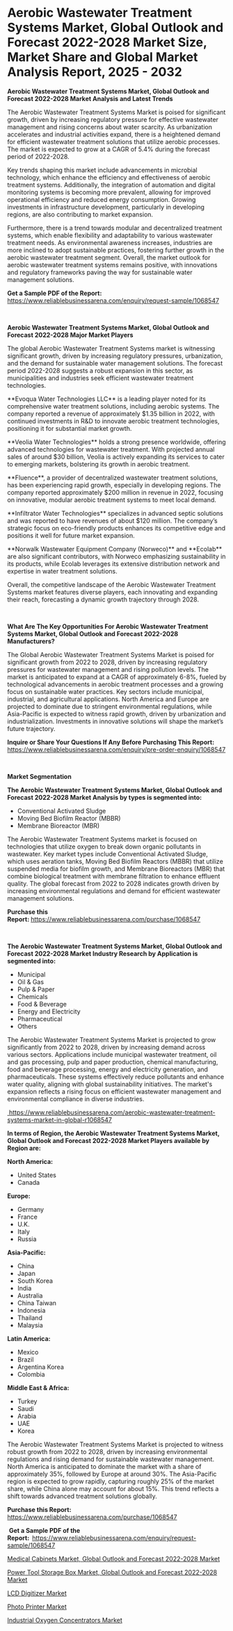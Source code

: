 <p><h1>Aerobic Wastewater Treatment Systems Market, Global Outlook and Forecast 2022-2028 Market Size, Market Share and Global Market Analysis Report, 2025 - 2032</h1></p><p><strong>Aerobic Wastewater Treatment Systems Market, Global Outlook and Forecast 2022-2028 Market Analysis and Latest Trends</strong></p>
<p><p>The Aerobic Wastewater Treatment Systems Market is poised for significant growth, driven by increasing regulatory pressure for effective wastewater management and rising concerns about water scarcity. As urbanization accelerates and industrial activities expand, there is a heightened demand for efficient wastewater treatment solutions that utilize aerobic processes. The market is expected to grow at a CAGR of 5.4% during the forecast period of 2022-2028. </p><p>Key trends shaping this market include advancements in microbial technology, which enhance the efficiency and effectiveness of aerobic treatment systems. Additionally, the integration of automation and digital monitoring systems is becoming more prevalent, allowing for improved operational efficiency and reduced energy consumption. Growing investments in infrastructure development, particularly in developing regions, are also contributing to market expansion. </p><p>Furthermore, there is a trend towards modular and decentralized treatment systems, which enable flexibility and adaptability to various wastewater treatment needs. As environmental awareness increases, industries are more inclined to adopt sustainable practices, fostering further growth in the aerobic wastewater treatment segment. Overall, the market outlook for aerobic wastewater treatment systems remains positive, with innovations and regulatory frameworks paving the way for sustainable water management solutions.</p></p>
<p><strong>Get a Sample PDF of the Report:&nbsp;</strong> <a href="https://www.reliablebusinessarena.com/enquiry/request-sample/1068547?utm_campaign=2217&utm_medium=2&utm_source=Github&utm_content=ia&utm_term=21032025&utm_id=aerobic-wastewater-treatment-systems-market-global-outlook-and-forecast-2022-2028">https://www.reliablebusinessarena.com/enquiry/request-sample/1068547</a></p>
<p>&nbsp;</p>
<p><strong>Aerobic Wastewater Treatment Systems Market, Global Outlook and Forecast 2022-2028 Major Market Players</strong></p>
<p><p>The global Aerobic Wastewater Treatment Systems market is witnessing significant growth, driven by increasing regulatory pressures, urbanization, and the demand for sustainable water management solutions. The forecast period 2022-2028 suggests a robust expansion in this sector, as municipalities and industries seek efficient wastewater treatment technologies.</p><p>**Evoqua Water Technologies LLC** is a leading player noted for its comprehensive water treatment solutions, including aerobic systems. The company reported a revenue of approximately $1.35 billion in 2022, with continued investments in R&D to innovate aerobic treatment technologies, positioning it for substantial market growth.</p><p>**Veolia Water Technologies** holds a strong presence worldwide, offering advanced technologies for wastewater treatment. With projected annual sales of around $30 billion, Veolia is actively expanding its services to cater to emerging markets, bolstering its growth in aerobic treatment.</p><p>**Fluence**, a provider of decentralized wastewater treatment solutions, has been experiencing rapid growth, especially in developing regions. The company reported approximately $200 million in revenue in 2022, focusing on innovative, modular aerobic treatment systems to meet local demand.</p><p>**Infiltrator Water Technologies** specializes in advanced septic solutions and was reported to have revenues of about $120 million. The company’s strategic focus on eco-friendly products enhances its competitive edge and positions it well for future market expansion.</p><p>**Norwalk Wastewater Equipment Company (Norweco)** and **Ecolab** are also significant contributors, with Norweco emphasizing sustainability in its products, while Ecolab leverages its extensive distribution network and expertise in water treatment solutions.</p><p>Overall, the competitive landscape of the Aerobic Wastewater Treatment Systems market features diverse players, each innovating and expanding their reach, forecasting a dynamic growth trajectory through 2028.</p></p>
<p>&nbsp;</p>
<p><strong>What Are The Key Opportunities For Aerobic Wastewater Treatment Systems Market, Global Outlook and Forecast 2022-2028 Manufacturers?</strong></p>
<p><p>The Global Aerobic Wastewater Treatment Systems Market is poised for significant growth from 2022 to 2028, driven by increasing regulatory pressures for wastewater management and rising pollution levels. The market is anticipated to expand at a CAGR of approximately 6-8%, fueled by technological advancements in aerobic treatment processes and a growing focus on sustainable water practices. Key sectors include municipal, industrial, and agricultural applications. North America and Europe are projected to dominate due to stringent environmental regulations, while Asia-Pacific is expected to witness rapid growth, driven by urbanization and industrialization. Investments in innovative solutions will shape the market’s future trajectory.</p></p>
<p><strong>Inquire or Share Your Questions If Any Before Purchasing This Report:</strong> <a href="https://www.reliablebusinessarena.com/enquiry/pre-order-enquiry/1068547?utm_campaign=2217&utm_medium=2&utm_source=Github&utm_content=ia&utm_term=21032025&utm_id=aerobic-wastewater-treatment-systems-market-global-outlook-and-forecast-2022-2028">https://www.reliablebusinessarena.com/enquiry/pre-order-enquiry/1068547</a></p>
<p>&nbsp;</p>
<p><strong>Market Segmentation</strong></p>
<p><strong>The Aerobic Wastewater Treatment Systems Market, Global Outlook and Forecast 2022-2028 Market Analysis by types is segmented into:</strong></p>
<p><ul><li>Conventional Activated Sludge</li><li>Moving Bed Biofilm Reactor (MBBR)</li><li>Membrane Bioreactor (MBR)</li></ul></p>
<p><p>The Aerobic Wastewater Treatment Systems market is focused on technologies that utilize oxygen to break down organic pollutants in wastewater. Key market types include Conventional Activated Sludge, which uses aeration tanks, Moving Bed Biofilm Reactors (MBBR) that utilize suspended media for biofilm growth, and Membrane Bioreactors (MBR) that combine biological treatment with membrane filtration to enhance effluent quality. The global forecast from 2022 to 2028 indicates growth driven by increasing environmental regulations and demand for efficient wastewater management solutions.</p></p>
<p><strong>Purchase this Report:&nbsp;</strong><a href="https://www.reliablebusinessarena.com/purchase/1068547?utm_campaign=2217&utm_medium=2&utm_source=Github&utm_content=ia&utm_term=21032025&utm_id=aerobic-wastewater-treatment-systems-market-global-outlook-and-forecast-2022-2028">https://www.reliablebusinessarena.com/purchase/1068547</a></p>
<p>&nbsp;</p>
<p><strong>The Aerobic Wastewater Treatment Systems Market, Global Outlook and Forecast 2022-2028 Market Industry Research by Application is segmented into:</strong></p>
<p><ul><li>Municipal</li><li>Oil & Gas</li><li>Pulp & Paper</li><li>Chemicals</li><li>Food & Beverage</li><li>Energy and Electricity</li><li>Pharmaceutical</li><li>Others</li></ul></p>
<p><p>The Aerobic Wastewater Treatment Systems Market is projected to grow significantly from 2022 to 2028, driven by increasing demand across various sectors. Applications include municipal wastewater treatment, oil and gas processing, pulp and paper production, chemical manufacturing, food and beverage processing, energy and electricity generation, and pharmaceuticals. These systems effectively reduce pollutants and enhance water quality, aligning with global sustainability initiatives. The market's expansion reflects a rising focus on efficient wastewater management and environmental compliance in diverse industries.</p></p>
<p><a href="https://www.reliablebusinessarena.com/aerobic-wastewater-treatment-systems-market-in-global-r1068547?utm_campaign=2217&utm_medium=2&utm_source=Github&utm_content=ia&utm_term=21032025&utm_id=aerobic-wastewater-treatment-systems-market-global-outlook-and-forecast-2022-2028">&nbsp;https://www.reliablebusinessarena.com/aerobic-wastewater-treatment-systems-market-in-global-r1068547</a></p>
<p><strong>In terms of Region, the Aerobic Wastewater Treatment Systems Market, Global Outlook and Forecast 2022-2028 Market Players available by Region are:</strong></p>
<p>
    <p> <strong> North America: </strong>
        <ul>
            <li>United States</li>
            <li>Canada</li>
        </ul>
        </p> 
    <p> <strong> Europe: </strong>
        <ul>
            <li>Germany</li>
            <li>France</li>
            <li>U.K.</li>
            <li>Italy</li>
            <li>Russia</li>
        </ul>
        </p> 
    <p> <strong> Asia-Pacific: </strong>
        <ul>
            <li>China</li>
            <li>Japan</li>
            <li>South Korea</li>
            <li>India</li>
            <li>Australia</li>
            <li>China Taiwan</li>
            <li>Indonesia</li>
            <li>Thailand</li>
            <li>Malaysia</li>
        </ul>
        </p> 
    <p> <strong> Latin America: </strong>
        <ul>
            <li>Mexico</li>
            <li>Brazil</li>
            <li>Argentina Korea</li>
            <li>Colombia</li>
        </ul>
        </p> 
    <p> <strong> Middle East & Africa: </strong>
        <ul>
            <li>Turkey</li>
            <li>Saudi</li>
            <li>Arabia</li>
            <li>UAE</li>
            <li>Korea</li>
        </ul>
    </p>
    </p>
<p><p>The Aerobic Wastewater Treatment Systems Market is projected to witness robust growth from 2022 to 2028, driven by increasing environmental regulations and rising demand for sustainable wastewater management. North America is anticipated to dominate the market with a share of approximately 35%, followed by Europe at around 30%. The Asia-Pacific region is expected to grow rapidly, capturing roughly 25% of the market share, while China alone may account for about 15%. This trend reflects a shift towards advanced treatment solutions globally.</p></p>
<p><strong>Purchase this Report: </strong><a href="https://www.reliablebusinessarena.com/purchase/1068547?utm_campaign=2217&utm_medium=2&utm_source=Github&utm_content=ia&utm_term=21032025&utm_id=aerobic-wastewater-treatment-systems-market-global-outlook-and-forecast-2022-2028">https://www.reliablebusinessarena.com/purchase/1068547</a></p>
<p>&nbsp;<strong>Get a Sample PDF of the Report:&nbsp;&nbsp;</strong><a href="https://www.reliablebusinessarena.com/enquiry/request-sample/1068547?utm_campaign=2217&utm_medium=2&utm_source=Github&utm_content=ia&utm_term=21032025&utm_id=aerobic-wastewater-treatment-systems-market-global-outlook-and-forecast-2022-2028">https://www.reliablebusinessarena.com/enquiry/request-sample/1068547</a></p>
<p><strong></strong></p>
<p><p><a href="https://github.com/seherlouize/Market-Research-Report-List-1/blob/main/medical-cabinets-market-global-outlook-and-forecast-2022-2028-market.md?utm_campaign=2217&utm_medium=2&utm_source=Github&utm_content=ia&utm_term=21032025&utm_id=aerobic-wastewater-treatment-systems-market-global-outlook-and-forecast-2022-2028">Medical Cabinets Market, Global Outlook and Forecast 2022-2028 Market</a></p><p><a href="https://github.com/delcirodda4f/Market-Research-Report-List-1/blob/main/power-tool-storage-box-market-global-outlook-and-forecast-2022-2028-market.md?utm_campaign=2217&utm_medium=2&utm_source=Github&utm_content=ia&utm_term=21032025&utm_id=aerobic-wastewater-treatment-systems-market-global-outlook-and-forecast-2022-2028">Power Tool Storage Box Market, Global Outlook and Forecast 2022-2028 Market</a></p><p><a href="https://www.linkedin.com/pulse/amacro-overview-forecast-cagr-74-lcd-digitizer-marketfor-period-rj48f?utm_campaign=2217&utm_medium=2&utm_source=Github&utm_content=ia&utm_term=21032025&utm_id=aerobic-wastewater-treatment-systems-market-global-outlook-and-forecast-2022-2028">LCD Digitizer Market</a></p><p><a href="https://www.linkedin.com/pulse/insights-photo-printer-market-2025-2032-growth-segmentation-rfrtf?utm_campaign=2217&utm_medium=2&utm_source=Github&utm_content=ia&utm_term=21032025&utm_id=aerobic-wastewater-treatment-systems-market-global-outlook-and-forecast-2022-2028">Photo Printer Market</a></p><p><a href="https://www.linkedin.com/pulse/industrial-oxygen-concentrators-market-growth-2025-2032-factors-s01rf?utm_campaign=2217&utm_medium=2&utm_source=Github&utm_content=ia&utm_term=21032025&utm_id=aerobic-wastewater-treatment-systems-market-global-outlook-and-forecast-2022-2028">Industrial Oxygen Concentrators Market</a></p></p>